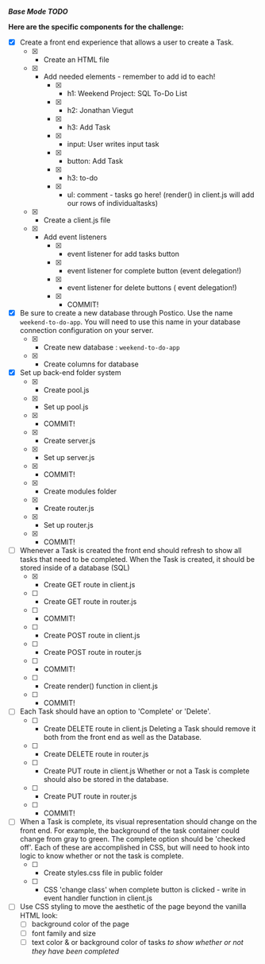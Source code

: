 ***Base Mode TODO***

**Here are the specific components for the challenge:**
* [x] Create a front end experience that allows a user to create a Task.
    - [x] - Create an HTML file
    - [x] - Add needed elements - remember to add id to each!
        - [x] - h1: Weekend Project: SQL To-Do List
        - [x] - h2: Jonathan Viegut
        - [x] - h3: Add Task
        - [x] - input: User writes input task
        - [x] - button: Add Task
        - [x] - h3: to-do
        - [x] - ul: comment - tasks go here! (render() in client.js will add our rows of individualtasks)
    - [x] - Create a client.js file
    - [x] - Add event listeners
        - [x] - event listener for add tasks button 
        - [x] - event listener for complete button (event delegation!)
        - [x] - event listener for delete buttons ( event delegation!)
        - [x] - COMMIT!

* [x] Be sure to create a new database through Postico. Use the name `weekend-to-do-app`. 
You will need to use this name in your database connection configuration on your server.
    - [x] - Create new database : `weekend-to-do-app`
    - [x] - Create columns for database

* [x] Set up back-end folder system
    - [x] - Create pool.js
    - [x] - Set up pool.js
    - [x] - COMMIT!
    - [x] - Create server.js
    - [x] - Set up server.js
    - [x] - COMMIT!
    - [x] - Create modules folder
    - [x] - Create router.js
    - [x] - Set up router.js
    - [x] - COMMIT!

* [ ] Whenever a Task is created the front end should refresh to show all tasks that need to be completed. 
When the Task is created, it should be stored inside of a database (SQL)
    - [x] - Create GET route in client.js
    - [ ] - Create GET route in router.js
    - [ ] - COMMIT!
    - [ ] - Create POST route in client.js
    - [ ] - Create POST route in router.js
    - [ ] - COMMIT!
    - [ ] - Create render() function in client.js
    - [ ] - COMMIT!

* [ ] Each Task should have an option to 'Complete' or 'Delete'.
    - [ ] - Create DELETE route in client.js
        Deleting a Task should remove it both from the front end as well as the Database.
    - [ ] - Create DELETE route in router.js
    - [ ] - Create PUT route in client.js
        Whether or not a Task is complete should also be stored in the database.
    - [ ] - Create PUT route in router.js
    - [ ] - COMMIT!

* [ ] When a Task is complete, its visual representation should change on the front end. 
For example, the background of the task container could change from gray to green. 
The complete option should be  'checked off'. Each of these are accomplished in CSS, 
but will need to hook into logic to know whether or not the task is complete.
    - [ ] - Create styles.css file in public folder
    - [ ] - CSS 'change class' when complete button is clicked - write in event handler function
            in client.js

* [ ] Use CSS styling to move the aesthetic of the page beyond the vanilla HTML look:
  - [ ] background color of the page
  - [ ] font family and size
  - [ ] text color & or background color of tasks *to show whether or not they have been completed*